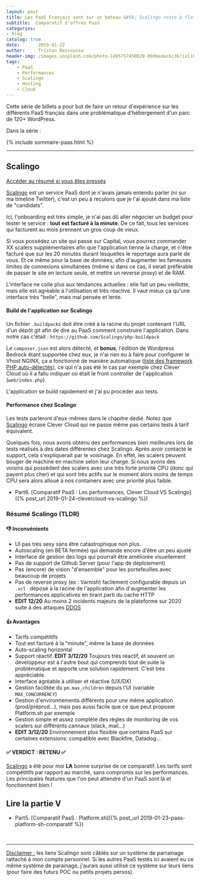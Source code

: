 ```yaml
---
layout: post
title: Les PaaS Français sont sur un bateau &#58; Scalingo reste à flot
subtitle:  Comparatif d'offres PaaS
categories:
- blog
catalog: true
date:       2019-01-22
author:     Tristan Bessoussa
header-img: /images.unsplash.com/photo-1495757450029-09dbedacbc36?ixlib=rb-1.2.1&ixid=eyJhcHBfaWQiOjEyMDd9&auto=format&fit=crop&w=2089&q=80
tags:
    - PaaS
    - Performances
    - Scalingo
    - Hosting
    - Cloud
---
```



Cette série de billets a pour but de faire un retour d'expérience sur les différents PaaS français dans une problématique d'hébergement d'un parc de 120+ WordPress.

Dans la série :

{% include sommaire-paas.html %}

---

## Scalingo

[Accéder au résumé si vous êtes pressés](#résumé-clever-cloud-tldr)

[Scalingo](https://sclng.io/r/dfa62f9bc47ec843) est un service PaaS dont je n'avais jamais entendu parler (ni sur ma timeline Twitter), c'est un peu à reculons que je l'ai ajouté dans ma liste de "candidats".

Ici, l'onboarding est très simple, je n'ai pas dû aller négocier un budget pour tester le service : **tout est facturé à la minute**. De ce fait, tous les services qui facturent au mois prennent un gros coup de vieux.

Si vous possédez un site qui passe sur Capital, vous pourrez commander XX scalers supplémentaires afin que l'application tienne la charge, et n'être facturé que sur les 20 minutes durant lesquelles le reportage aura parlé de vous. Et ce même pour la base de données, afin d'augmenter les fameuses limites de connexions simultanées (même si dans ce cas, il serait préférable de passer le site en lecture seule, et mettre un reverse proxy) et de RAM.

L'interface ne colle plus aux tendances actuelles : elle fait un peu vieillotte, mais elle est agréable à l'utilisation et très réactive. Il vaut mieux ça qu'une interface très "belle", mais mal pensée et lente.

#### Build de l'application sur Scalingo

Un fichier `.buildpacks` doit être créé à la racine du projet contenant l'URL d'un dépôt git afin de dire au PaaS comment construire l'application. Dans notre cas c'était : `https://github.com/Scalingo/php-buildpack`

Le `composer.json` est alors détecté, et **bonus**, l'édition de Wordpress Bedrock étant supportée chez eux, je n'ai rien eu à faire pour configurer le Vhost NGINX, ça a fonctionné de manière automatique ([liste des framework PHP auto-détectés](https://github.com/Scalingo/php-buildpack/tree/master/frameworks)), ce qui n'a pas été le cas par exemple chez Clever Cloud où il a fallu indiquer où était le front controller de l'application (`web/index.php`).

L'application se build rapidement et j'ai pu procéder aux tests.

#### Performance chez Scalingo

Les tests parleront d'eux-mêmes dans le chapitre dédié. Notez que [Scalingo](https://sclng.io/r/dfa62f9bc47ec843) écrase Clever Cloud qui ne passe même pas certains tests à tarif équivalent.

Quelques fois, nous avons obtenu des performances bien meilleures lors de tests réalisés à des dates différentes chez Scalingo. Après avoir contacté le support, cela s'expliquerait par le voisinage. En effet, les scalers peuvent bouger de machine en machine selon leur charge. Si nous avons des voisins qui possèdent des scalers avec une très forte priorité CPU (donc qui payent plus cher) et qui sont très actifs sur le moment alors moins de temps CPU sera alors alloué à nos containers avec une priorité plus faible.

* Part6. [Comparatif PaaS : Les performances, Clever Cloud VS Scalingo]({% post_url 2019-01-24-clevercloud-vs-scalingo %})


### Résumé Scalingo (TLDR)

#### 👎 Inconvénients

- UI pas très sexy sans être catastrophique non plus.
- Autoscaling (en BETA fermée) qui demande encore d'être un peu ajusté
- Interface de gestion des logs qui pourrait être améliorée visuellement
- Pas de support de Github Server (pour l'app de déploiement)
- Pas (encore) de vision "d'ensemble" pour les portefeuilles avec beaucoup de projets
- Pas de reverse proxy (ex : Varnish) facilement configurable depuis un `.vcl ` déposé à la racine de l'application afin d'augmenter les performances applicatives en tirant parti du cache HTTP
- **EDIT 12/20** Au moins 2 incidents majeurs de la plateforme sur 2020 suite à des attaques [DDOS](https://scalingo.com/blog/mitigating-massive-ddos)

#### 👍 Avantages

- Tarifs compétitifs
- Tout est facturé à la "minute", même la base de données
- Auto-scaling horizontal
- Support réactif. **EDIT 3/12/20** Toujours très réactif, et souvent un développeur est à l'autre bout qui comprends tout de suite la problématique et apporte une solution rapidement. C'est très appréciable.
- Interface agréable à utiliser et réactive (UX/DX)
- Gestion facilitée du `pm.max_children` depuis l'UI (variable `MAX_CONCURRENCY`)
- Gestion d'environnements différents pour une même application (prod/préprod...), mais pas aussi facile que ce que peut proposer Platform.sh par exemple
- Gestion simple et assez complète des règles de monitoring de vos scalers sur différents cannaux (slack, mail...)
- **EDIT 3/12/20** Environnement plus flexible que certains PaaS sur certaines extensions: compatible avec Blackfire, Datadog...


#### ✅ **VERDICT : RETENU** ✅

[Scalingo](https://sclng.io/r/dfa62f9bc47ec843) a été pour moi **LA** bonne surprise de ce comparatif. Les tarifs sont compétitifs par rapport au marché, sans compromis sur les performances. Les principales features que l'on peut attendre d'un PaaS sont là et fonctionnent bien !


## Lire la partie V

* Part5. [Comparatif PaaS : Platform.sh]({% post_url 2019-01-23-paas-platform-sh-comparatif %})

<br />

---

<u>Disclaimer :</u> les liens Scalingo sont câblés sur un système de parrainage rattaché à mon compte personnel. Si les autres PaaS testés ici avaient eu ce même système de parainage, j'aurais aussi utilisé ce système sur leurs liens (pour faire des futurs POC ou petits projets persos).
